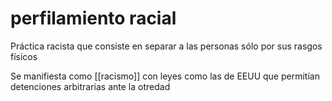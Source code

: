 # perfilamiento racial
Práctica racista que consiste en separar a las personas sólo por sus rasgos físicos

Se manifiesta como [[racismo]] con leyes como las de EEUU que permitían detenciones arbitrarias ante la otredad
